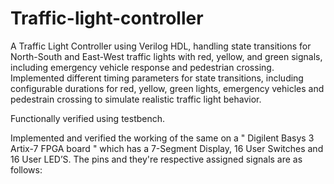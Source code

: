 # Traffic-light-controller

A Traffic Light Controller using Verilog HDL, handling state transitions for North-South and
East-West traffic lights with red, yellow, and green signals, including emergency vehicle response and pedestrian crossing.
Implemented different timing parameters for state transitions, including configurable durations for red, yellow, green lights, 
emergency vehicles and pedestrain crossing to simulate realistic traffic light behavior. 

Functionally verified using testbench.

Implemented and verified the working of the same on a " Digilent Basys 3 Artix-7 FPGA board " which has a 7-Segment Display, 16 User Switches and 16 User LED’S. The pins and they're respective assigned signals are as follows:

